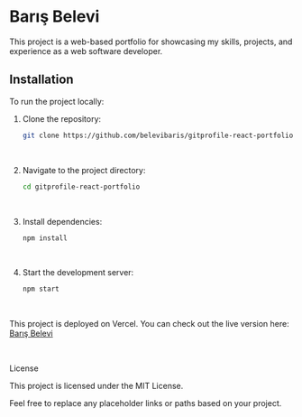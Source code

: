 # Barış Belevi

This project is a web-based portfolio for showcasing my skills, projects, and experience as a web software developer.
<br>

## Installation

To run the project locally:

1. Clone the repository:
   ```bash
   git clone https://github.com/belevibaris/gitprofile-react-portfolio
   ```

<br>
   
2. Navigate to the project directory:
   ```bash
   cd gitprofile-react-portfolio

<br>
   
3. Install dependencies:
   ```bash
   npm install

<br>
   
4. Start the development server:
   ```bash
   npm start
   
<br>

This project is deployed on Vercel. You can check out the live version here: <a href="http://www.barisbelevi.com.tr">Barış Belevi</a>

<br>

License<br>

This project is licensed under the MIT License.
<br>

Feel free to replace any placeholder links or paths based on your project.
